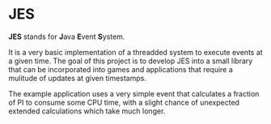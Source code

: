 JES
===
**JES** stands for **J**ava **E**vent **S**ystem.

It is a very basic implementation of a threadded system to execute events at a given time. The goal of this project is to develop JES into a small library that can be incorporated into games and applications that require a mulitude of updates at given timestamps.

The example application uses a very simple event that calculates a fraction of PI to consume some CPU time, with a slight chance of unexpected extended calculations which take much longer.
